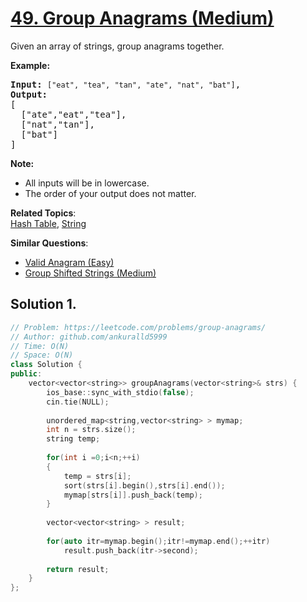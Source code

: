 # [49. Group Anagrams (Medium)](https://leetcode.com/problems/group-anagrams/)

<p>Given an array of strings, group anagrams together.</p>

<p><strong>Example:</strong></p>

<pre><strong>Input:</strong> <code>["eat", "tea", "tan", "ate", "nat", "bat"]</code>,
<strong>Output:</strong>
[
  ["ate","eat","tea"],
  ["nat","tan"],
  ["bat"]
]</pre>

<p><strong>Note:</strong></p>

<ul>
	<li>All inputs will be in lowercase.</li>
	<li>The order of your output does not&nbsp;matter.</li>
</ul>


**Related Topics**:  
[Hash Table](https://leetcode.com/tag/hash-table/), [String](https://leetcode.com/tag/string/)

**Similar Questions**:
* [Valid Anagram (Easy)](https://leetcode.com/problems/valid-anagram/)
* [Group Shifted Strings (Medium)](https://leetcode.com/problems/group-shifted-strings/)

## Solution 1.

```cpp
// Problem: https://leetcode.com/problems/group-anagrams/
// Author: github.com/ankuralld5999
// Time: O(N)
// Space: O(N)
class Solution {
public:
    vector<vector<string>> groupAnagrams(vector<string>& strs) {
        ios_base::sync_with_stdio(false);
        cin.tie(NULL);
        
        unordered_map<string,vector<string> > mymap;
        int n = strs.size();
        string temp;
        
        for(int i =0;i<n;++i)
        {
            temp = strs[i];
            sort(strs[i].begin(),strs[i].end());
            mymap[strs[i]].push_back(temp);
        }
        
        vector<vector<string> > result;
        
        for(auto itr=mymap.begin();itr!=mymap.end();++itr)
            result.push_back(itr->second);
        
        return result;
    }
};
```
